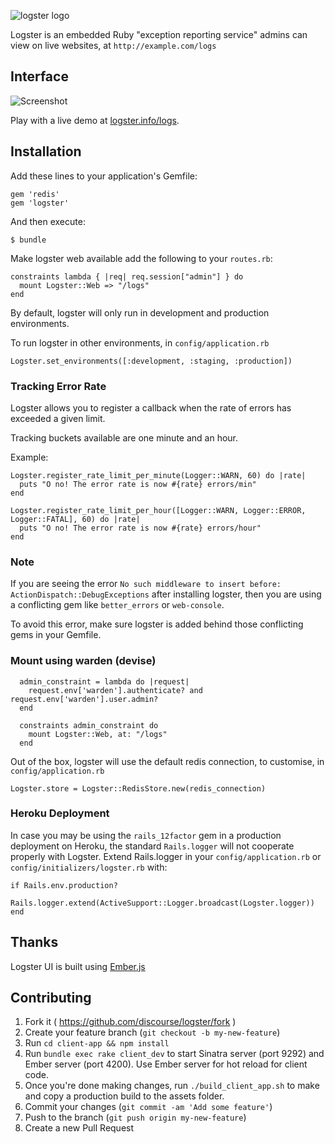 ![logster logo](https://raw.githubusercontent.com/discourse/logster/master/website/images/logo-logster-cropped-small.png)

Logster is an embedded Ruby "exception reporting service" admins can view on live websites, at `http://example.com/logs`

## Interface

![Screenshot](https://raw.githubusercontent.com/discourse/logster/master/website/images/logster-screenshot.png)

Play with a live demo at [logster.info/logs](http://logster.info/logs).

## Installation

Add these lines to your application's Gemfile:

    gem 'redis'
    gem 'logster'

And then execute:

    $ bundle

Make logster web available add the following to your `routes.rb`:

```
constraints lambda { |req| req.session["admin"] } do
  mount Logster::Web => "/logs"
end
```

By default, logster will only run in development and production environments.

To run logster in other environments, in `config/application.rb`

```
Logster.set_environments([:development, :staging, :production])
```

### Tracking Error Rate
Logster allows you to register a callback when the rate of errors has exceeded
a given limit.

Tracking buckets available are one minute and an hour.

Example:
```
Logster.register_rate_limit_per_minute(Logger::WARN, 60) do |rate|
  puts "O no! The error rate is now #{rate} errors/min"
end

Logster.register_rate_limit_per_hour([Logger::WARN, Logger::ERROR, Logger::FATAL], 60) do |rate|
  puts "O no! The error rate is now #{rate} errors/hour"
end
```

### Note
If you are seeing the error `No such middleware to insert before: ActionDispatch::DebugExceptions` after installing logster,
then you are using a conflicting gem like `better_errors` or `web-console`.

To avoid this error, make sure logster is added behind those conflicting gems in your Gemfile.

### Mount using warden (devise)
```
  admin_constraint = lambda do |request|
    request.env['warden'].authenticate? and request.env['warden'].user.admin?
  end

  constraints admin_constraint do
    mount Logster::Web, at: "/logs"
  end
```

Out of the box, logster will use the default redis connection, to customise, in `config/application.rb`

```
Logster.store = Logster::RedisStore.new(redis_connection)
```

### Heroku Deployment
In case you may be using the `rails_12factor` gem in a production deployment on Heroku, the standard `Rails.logger` will not cooperate properly with Logster. Extend Rails.logger in your `config/application.rb` or `config/initializers/logster.rb` with:
```
if Rails.env.production?
    Rails.logger.extend(ActiveSupport::Logger.broadcast(Logster.logger))
end
```

## Thanks

Logster UI is built using [Ember.js](http://emberjs.com/)

## Contributing

1. Fork it ( https://github.com/discourse/logster/fork )
2. Create your feature branch (`git checkout -b my-new-feature`)
3. Run `cd client-app && npm install`
4. Run `bundle exec rake client_dev` to start Sinatra server (port 9292) and Ember server (port 4200). Use Ember server for hot reload for client code.
5. Once you're done making changes, run `./build_client_app.sh` to make and copy a production build to the assets folder.
6. Commit your changes (`git commit -am 'Add some feature'`)
7. Push to the branch (`git push origin my-new-feature`)
8. Create a new Pull Request
